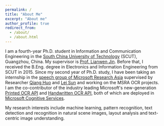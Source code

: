 ```yaml
---
permalink: /
title: "About Me"
excerpt: "About me"
author_profile: true
redirect_from: 
  - /about/
  - /about.html
---
```


I am a fourth-year Ph.D. student in Information and Communication Engineering in the [South China University of Technology](https://www.scut.edu.cn/new/main.htm) (SCUT), Guangzhou, China. My supervisor is  [Prof. Lianwen Jin](http://www.hcii-lab.net/lianwen/). Before that, I received the B.Eng. degree in Electronics and Information Engineering from SCUT in 2015. Since my second year of Ph.D. study, I have been taking an internship in the [speech group of Microsoft Research Asia](https://www.microsoft.com/en-us/research/group/speech/) supervised by Researcher [Qiang Huo](https://www.microsoft.com/en-us/research/people/qianghuo/) and [Lei Sun](https://www.microsoft.com/en-us/research/people/lsun/) and working on the MSRA OCR projects. I am the co-contributor of the industry leading Microsoft's new-generation [Printed OCR API](https://azure.microsoft.com/en-us/services/cognitive-services/computer-vision/?from=timeline&isappinstalled=0#text) and [Handwritten OCR API](https://azure.microsoft.com/en-us/services/cognitive-services/computer-vision/?from=timeline&isappinstalled=0#text), both of which are deployed in [Microsoft Cognitive Services](https://azure.microsoft.com/en-us/services/cognitive-services/).


My research interests include machine learning, pattern recognition, text detection and recognition in natural scene images, layout analysis and text-centric image understanding.

